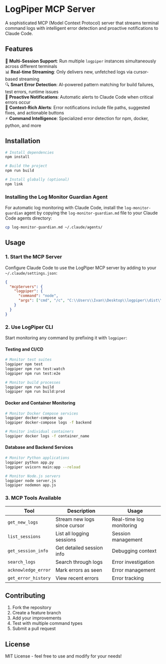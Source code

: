 # LogPiper MCP Server

A sophisticated MCP (Model Context Protocol) server that streams terminal command logs with intelligent error detection and proactive notifications to Claude Code.

## Features

🚀 **Multi-Session Support**: Run multiple `logpiper` instances simultaneously across different terminals  
📊 **Real-time Streaming**: Only delivers new, unfetched logs via cursor-based streaming  
🔍 **Smart Error Detection**: AI-powered pattern matching for build failures, test errors, runtime issues  
📢 **Proactive Notifications**: Automatic alerts to Claude Code when critical errors occur  
🎯 **Context-Rich Alerts**: Error notifications include file paths, suggested fixes, and actionable buttons  
⚡ **Command Intelligence**: Specialized error detection for npm, docker, python, and more  

## Installation

```bash
# Install dependencies
npm install

# Build the project
npm run build

# Install globally (optional)
npm link
```

### Installing the Log Monitor Guardian Agent

For automatic log monitoring with Claude Code, install the `log-monitor-guardian` agent by copying the `log-monitor-guardian.md` file to your Claude Code agents directory:
```bash
cp log-monitor-guardian.md ~/.claude/agents/
```

## Usage

### 1. Start the MCP Server

Configure Claude Code to use the LogPiper MCP server by adding to your `~/.claude/settings.json`:

```json
{
  "mcpServers": {
    "logpiper": {
      "command": "node",
      "args": ["cmd", "/c", "C:\\Users\\Ivan\\Desktop\\logpiper\\dist\\server.js"]
    }
  }
}
```

### 2. Use LogPiper CLI

Start monitoring any command by prefixing it with `logpiper`:

#### Testing and CI/CD
```bash
# Monitor test suites
logpiper npm test
logpiper npm run test:watch
logpiper npm run test:e2e

# Monitor build processes
logpiper npm run build
logpiper npm run build:prod
```

#### Docker and Container Monitoring
```bash
# Monitor Docker Compose services
logpiper docker-compose up
logpiper docker-compose logs -f backend

# Monitor individual containers
logpiper docker logs -f container_name
```

#### Database and Backend Services
```bash
# Monitor Python applications
logpiper python app.py
logpiper uvicorn main:app --reload

# Monitor Node.js servers
logpiper node server.js
logpiper nodemon app.js
```

### 3. MCP Tools Available

| Tool | Description | Usage |
|------|-------------|-------|
| `get_new_logs` | Stream new logs since cursor | Real-time log monitoring |
| `list_sessions` | List all logging sessions | Session management |  
| `get_session_info` | Get detailed session info | Debugging context |
| `search_logs` | Search through logs | Error investigation |
| `acknowledge_error` | Mark errors as seen | Error management |
| `get_error_history` | View recent errors | Error tracking |

## Contributing

1. Fork the repository
2. Create a feature branch
3. Add your improvements
4. Test with multiple command types
5. Submit a pull request

## License

MIT License - feel free to use and modify for your needs!